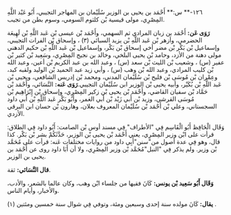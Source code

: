 ١٢٦-** س:** أَحْمَد بن يحيى بن الوزير سُلَيْمان بن المهاجر التجيبي، أَبُو عَبْد اللَّهِ المِصْرِي، مولى قيسية بْن كلثوم السومي، وسوم بطن من تجيب.

**رَوَى عَن:** أَحْمَد بن زبان المرادي ثم السهمي، وأَحْمَد بْن عيسى بْن عَبد اللَّهِ بْن لَهِيعَة الحضرمي، وأزهر بْن عَبد اللَّهِ بْن يزيد السبائي (٣) ، وإسحاق بْن الفرات التجيبي، وإسماعيل بْن بَكْر بْن مضر أخي إسحاق بْن بَكْر، وإسماعيل بْن عَبد اللَّهِ بْن حكيم الدهني مولى دهنة من الأزد، وحامد بْن يحيى البلخي، وخالد بن نجيج المِصْرِي، وسَعِيد بْن كثير بْن عفير (س) ، وشعيب بْن الليث بْن سعد (س) ، وعبد الله بن عبد الكريم بْن أعين، وعبد الله بْن كليب المرادي، وعبد الله بْن وهب (س) ، وأبي زيد عبد الحميد بْن الوليد ولقبه كبد، وعِمْران بْن مُوسَى بْن فليح بْن سُلَيْمان المدني، ومحمد بْن إدريس الشافعي، ويحيى بْن عَبد اللَّهِ بْن بُكَيْر، وأبيه يحيى بْن الوزير ابن سُلَيْمان التجيبي.**رَوَى عَنه:** النَّسَائي، وأَحْمَد بْن حَمَّاد بْن سفيان القاضي، وأَحْمَد بْن يحيى بْن زكير المِصْرِي، وإسحاق بْن إِبْرَاهِيم بْن مُوسَى القرشي، وزيد بْن أَبي زَيْد بْن أَبي الغمر، وأَبُو بَكْر عَبد اللَّهِ بْن أَبي داود السجستاني، وعلي بْن أَحْمَد بْن سُلَيْمان المعروف بعلان، وهارون بْن حسان ابن البرقي الأزدي.

وَقَال الْحَافِظ أَبُو الْقَاسِم فِي "الأطراف" فِي مسند أوس بْن الصامت: أَبُو داود فِي الطلاق: قرأت على ابْن وزير المِصْرِي، يعني أَحْمَد بْن يحيى بْن الوزير، حَدَّثَكُمْ بشر بْن بَكْر. كذا قال، وهو فِي عدة أصول من"سنن"أَبِي داود من روايات مختلفات عَنه: قرأت على مُحَمَّد بْن وزير. ولم يذكر فِي "النبل"مُحَمَّد بْن وزير المِصْرِي، ولا أن أَبَا داود روى عن أَحْمَد بن يحيى بن الوزير.

**قال النَّسَائي:** ثقة.

**وَقَال أَبُو سَعِيد بْن يونس:** كَانَ فقيها من جلساء ابْن وهب، وكان عالما بالشعر، والأدب، والأخبار، وأيام الناس.

**يقال:** كَانَ مولده سنة إحدى وسبعين ومئة، وتوفي فِي شوال سنة خمسين ومئتين (١) .